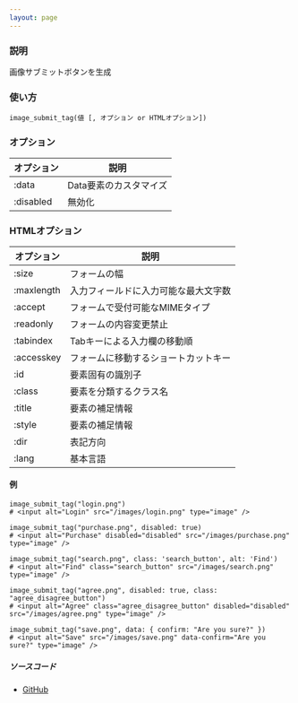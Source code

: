 ```yaml
---
layout: page
---
```

### 説明
画像サブミットボタンを生成

### 使い方
    image_submit_tag(値 [, オプション or HTMLオプション])

### オプション

オプション     | 説明
----------|--------------
:data     | Data要素のカスタマイズ
:disabled | 無効化

### HTMLオプション

オプション      | 説明
-----------|-------------------
:size      | フォームの幅
:maxlength | 入力フィールドに入力可能な最大文字数
:accept    | フォームで受付可能なMIMEタイプ
:readonly  | フォームの内容変更禁止
:tabindex  | Tabキーによる入力欄の移動順
:accesskey | フォームに移動するショートカットキー
:id        | 要素固有の識別子
:class     | 要素を分類するクラス名
:title     | 要素の補足情報
:style     | 要素の補足情報
:dir       | 表記方向
:lang      | 基本言語

#### 例
    image_submit_tag("login.png")
    # <input alt="Login" src="/images/login.png" type="image" />

    image_submit_tag("purchase.png", disabled: true)
    # <input alt="Purchase" disabled="disabled" src="/images/purchase.png" type="image" />

    image_submit_tag("search.png", class: 'search_button', alt: 'Find')
    # <input alt="Find" class="search_button" src="/images/search.png" type="image" />

    image_submit_tag("agree.png", disabled: true, class: "agree_disagree_button")
    # <input alt="Agree" class="agree_disagree_button" disabled="disabled" src="/images/agree.png" type="image" />

    image_submit_tag("save.png", data: { confirm: "Are you sure?" })
    # <input alt="Save" src="/images/save.png" data-confirm="Are you sure?" type="image" />

##### ソースコード
* [GitHub](https://github.com/rails/rails/blob/f33d52c95217212cbacc8d5e44b5a8e3cdc6f5b3/actionview/lib/action_view/helpers/form_tag_helper.rb#L555)